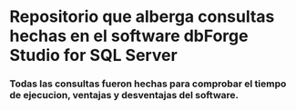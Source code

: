 # Repositorio que alberga consultas hechas en el software dbForge Studio for SQL Server

### Todas las consultas fueron hechas para comprobar el tiempo de ejecucion, ventajas y desventajas del software.

